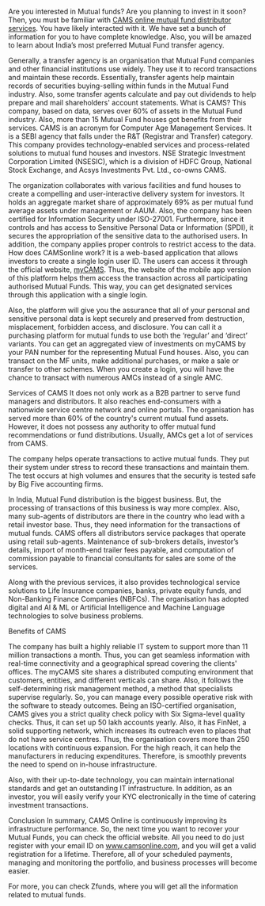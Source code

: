 Are you interested in Mutual funds? Are you planning to invest in it soon? Then, you must be familiar with <a href="https://zfunds.in/m/cams-online-mutual-fund-distributor-services">CAMS online mutual fund distributor services</a>. You have likely interacted with it. We have set a bunch of information for you to have complete knowledge. Also, you will be amazed to learn about India’s most preferred Mutual Fund transfer agency. 

Generally, a transfer agency is an organisation that Mutual Fund companies and other financial institutions use widely. They use it to record transactions and maintain these records. Essentially, transfer agents help maintain records of securities buying-selling within funds in the Mutual Fund industry. Also, some transfer agents calculate and pay out dividends to help prepare and mail shareholders' account statements.
What is CAMS?
This company, based on data, serves over 60% of assets in the Mutual Fund industry. Also, more than 15 Mutual Fund houses got benefits from their services. CAMS is an acronym for Computer Age Management Services. It is a SEBI agency that falls under the R&T (Registrar and Transfer) category. This company provides technology-enabled services and process-related solutions to mutual fund houses and investors. NSE Strategic Investment Corporation Limited (NSESIC), which is a division of HDFC Group, National Stock Exchange, and Acsys Investments Pvt. Ltd., co-owns CAMS. 

The organization collaborates with various facilities and fund houses to create a compelling and user-interactive delivery system for investors. It holds an aggregate market share of approximately 69% as per mutual fund average assets under management or AAUM. Also, the company has been certified for Information Security under ISO-27001. Furthermore, since it controls and has access to Sensitive Personal Data or Information (SPDI), it secures the appropriation of the sensitive data to the authorised users. In addition, the company applies proper controls to restrict access to the data.
How does CAMSonline work?
It is a web-based application that allows investors to create a single login user ID. The users can access it through the official website, <a href="https://zfunds.in/m/mycams">myCAMS</a>. Thus, the website of the mobile app version of this platform helps them access the transaction across all participating authorised Mutual Funds. This way, you can get designated services through this application with a single login.

Also, the platform will give you the assurance that all of your personal and sensitive personal data is kept securely and preserved from destruction, misplacement, forbidden access, and disclosure. You can call it a purchasing platform for mutual funds to use both the ‘regular’ and ‘direct’ variants. You can get an aggregated view of investments on myCAMS by your PAN number for the representing Mutual Fund houses. Also, you can transact on the MF units, make additional purchases, or make a sale or transfer to other schemes. When you create a login, you will have the chance to transact with numerous AMCs instead of a single AMC.

Services of CAMS
It does not only work as a B2B partner to serve fund managers and distributors. It also reaches end-consumers with a nationwide service centre network and online portals. The organisation has served more than 60% of the country's current mutual fund assets. However, it does not possess any authority to offer mutual fund recommendations or fund distributions. Usually, AMCs get a lot of services from CAMS. 

The company helps operate transactions to active mutual funds. They put their system under stress to record these transactions and maintain them. The test occurs at high volumes and ensures that the security is tested safe by Big Five accounting firms.

In India, Mutual Fund distribution is the biggest business. But, the processing of transactions of this business is way more complex. Also, many sub-agents of distributors are there in the country who lead with a retail investor base. Thus, they need information for the transactions of mutual funds. CAMS offers all distributors service packages that operate using retail sub-agents. Maintenance of sub-brokers details, investor’s details, import of month-end trailer fees payable, and computation of commission payable to financial consultants for sales are some of the services.

Along with the previous services, it also provides technological service solutions to Life Insurance companies, banks, private equity funds, and Non-Banking Finance Companies (NBFCs). The organisation has adopted digital and AI & ML or Artificial Intelligence and Machine Language technologies to solve business problems.


Benefits of CAMS

The company has built a highly reliable IT system to support more than 11 million transactions a month. Thus, you can get seamless information with real-time connectivity and a geographical spread covering the clients' offices. The myCAMS site shares a distributed computing environment that customers, entities, and different verticals can share. Also, it follows the self-determining risk management method, a method that specialists supervise regularly. So, you can manage every possible operative risk with the software to steady outcomes.
Being an ISO-certified organisation, CAMS gives you a strict quality check policy with Six Sigma-level quality checks. Thus, it can set up 50 lakh accounts yearly. Also, it has FinNet, a solid supporting network, which increases its outreach even to places that do not have service centres. Thus, the organisation covers more than 250 locations with continuous expansion. For the high reach, it can help the manufacturers in reducing expenditures. Therefore, is smoothly prevents the need to spend on in-house infrastructure.

Also, with their up-to-date technology, you can maintain international standards and get an outstanding IT infrastructure. In addition, as an investor, you will easily verify your KYC electronically in the time of catering investment transactions.

Conclusion
In summary, CAMS Online is continuously improving its infrastructure performance. So, the next time you want to recover your Mutual Funds, you can check the official website. All you need to do just register with your email ID on www.camsonline.com, and you will get a valid registration for a lifetime. Therefore, all of your scheduled payments, managing and monitoring the portfolio, and business processes will become easier. 

For more, you can check Zfunds, where you will get all the information related to mutual funds.
